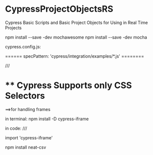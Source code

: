 # CypressProjectObjectsRS
Cypress Basic Scripts and Basic Project Objects for Using in Real Time Projects


npm install --save -dev mochawesome
npm install --save -dev mocha

cypress.config.js:

======  specPattern: 'cypress/integration/examples/*.js'  ========

/// <reference types ="cypress" />

** Cypress Supports only CSS Selectors
=============================================
==>for handling frames

in terminal: npm install -D cypress-iframe

in code: 
/// <reference types ="cypress-iframe" />

import 'cypress-iframe'

npm install neat-csv


